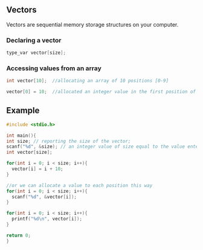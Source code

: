 ## Vectors
Vectors are sequential memory storage structures on your computer.

### Declaring a vector

```c
type_var vector[size];
```

### Accessing values from an array

```C
int vector[10];  //allocating an array of 10 positions [0-9]

vector[0] = 10;  //allocated an integer value in the first position of my array
```

## Example

```C
#include <stdio.h>

int main(){
int size; // reporting the size of the vector;
scanf("%d", &size); // an integer value of size equal to the value entered by the user is being allocated in my memory;
int vector[size];

for(int i = 0; i < size; i++){
  vector[i] = i + 10;
}

//or we can allocate a value to each position this way
for(int i = 0; i < size; i++){
  scanf("%d", &vector[i]);
}

for(int i = 0; i < size; i++){
  printf("%d\n", vector[i]);
} 

return 0;
} 
```
